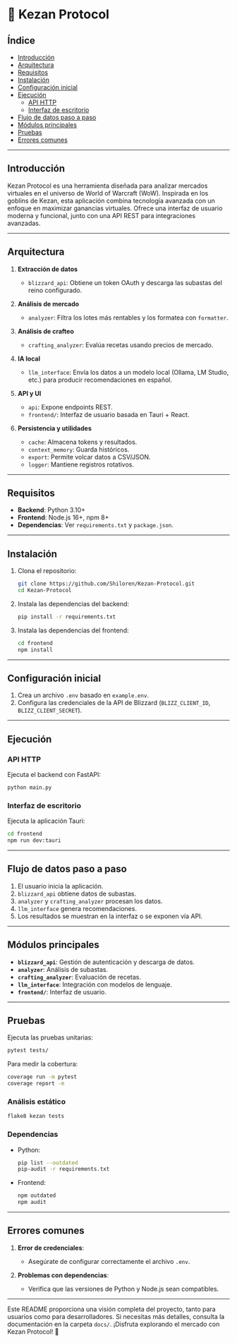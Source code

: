 # 🧠 Kezan Protocol

## Índice
- [Introducción](#introducción)
- [Arquitectura](#arquitectura)
- [Requisitos](#requisitos)
- [Instalación](#instalación)
- [Configuración inicial](#configuración-inicial)
- [Ejecución](#ejecución)
  - [API HTTP](#api-http)
  - [Interfaz de escritorio](#interfaz-de-escritorio)
- [Flujo de datos paso a paso](#flujo-de-datos-paso-a-paso)
- [Módulos principales](#módulos-principales)
- [Pruebas](#pruebas)
- [Errores comunes](#errores-comunes)

---

## Introducción
Kezan Protocol es una herramienta diseñada para analizar mercados virtuales en el universo de World of Warcraft (WoW). Inspirada en los goblins de Kezan, esta aplicación combina tecnología avanzada con un enfoque en maximizar ganancias virtuales. Ofrece una interfaz de usuario moderna y funcional, junto con una API REST para integraciones avanzadas.

---

## Arquitectura

1. **Extracción de datos**
   - `blizzard_api`: Obtiene un token OAuth y descarga las subastas del reino configurado.

2. **Análisis de mercado**
   - `analyzer`: Filtra los lotes más rentables y los formatea con `formatter`.

3. **Análisis de crafteo**
   - `crafting_analyzer`: Evalúa recetas usando precios de mercado.

4. **IA local**
   - `llm_interface`: Envía los datos a un modelo local (Ollama, LM Studio, etc.) para producir recomendaciones en español.

5. **API y UI**
   - `api`: Expone endpoints REST.
   - `frontend/`: Interfaz de usuario basada en Tauri + React.

6. **Persistencia y utilidades**
   - `cache`: Almacena tokens y resultados.
   - `context_memory`: Guarda históricos.
   - `export`: Permite volcar datos a CSV/JSON.
   - `logger`: Mantiene registros rotativos.

---

## Requisitos
- **Backend**: Python 3.10+
- **Frontend**: Node.js 16+, npm 8+
- **Dependencias**: Ver `requirements.txt` y `package.json`.

---

## Instalación

1. Clona el repositorio:
   ```bash
   git clone https://github.com/Shiloren/Kezan-Protocol.git
   cd Kezan-Protocol
   ```

2. Instala las dependencias del backend:
   ```bash
   pip install -r requirements.txt
   ```

3. Instala las dependencias del frontend:
   ```bash
   cd frontend
   npm install
   ```

---

## Configuración inicial

1. Crea un archivo `.env` basado en `example.env`.
2. Configura las credenciales de la API de Blizzard (`BLIZZ_CLIENT_ID`, `BLIZZ_CLIENT_SECRET`).

---

## Ejecución

### API HTTP
Ejecuta el backend con FastAPI:
```bash
python main.py
```

### Interfaz de escritorio
Ejecuta la aplicación Tauri:
```bash
cd frontend
npm run dev:tauri
```

---

## Flujo de datos paso a paso
1. El usuario inicia la aplicación.
2. `blizzard_api` obtiene datos de subastas.
3. `analyzer` y `crafting_analyzer` procesan los datos.
4. `llm_interface` genera recomendaciones.
5. Los resultados se muestran en la interfaz o se exponen vía API.

---

## Módulos principales
- **`blizzard_api`**: Gestión de autenticación y descarga de datos.
- **`analyzer`**: Análisis de subastas.
- **`crafting_analyzer`**: Evaluación de recetas.
- **`llm_interface`**: Integración con modelos de lenguaje.
- **`frontend/`**: Interfaz de usuario.

---

## Pruebas
Ejecuta las pruebas unitarias:
```bash
pytest tests/
```

Para medir la cobertura:
```bash
coverage run -m pytest
coverage report -m
```

### Análisis estático
```bash
flake8 kezan tests
```

### Dependencias
- Python:
  ```bash
  pip list --outdated
  pip-audit -r requirements.txt
  ```
- Frontend:
  ```bash
  npm outdated
  npm audit
  ```

---

## Errores comunes
1. **Error de credenciales**:
   - Asegúrate de configurar correctamente el archivo `.env`.

2. **Problemas con dependencias**:
   - Verifica que las versiones de Python y Node.js sean compatibles.

---

Este README proporciona una visión completa del proyecto, tanto para usuarios como para desarrolladores. Si necesitas más detalles, consulta la documentación en la carpeta `docs/`. ¡Disfruta explorando el mercado con Kezan Protocol! 🚀
